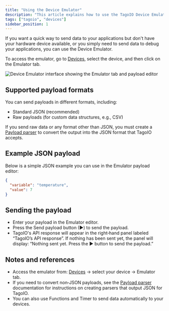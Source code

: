 ```yaml
---
title: "Using the Device Emulator"
description: "This article explains how to use the TagoIO Device Emulator to send test payloads to your applications, the supported payload formats, and how to convert non-JSON data using a Payload parser."
tags: ["tagoio", "devices"]
sidebar_position: 1
---
```

If you want a quick way to send data to your applications but don't have your hardware device available, or you simply need to send data to debug your applications, you can use the Device Emulator.

To access the emulator, go to [Devices](../devices/index), select the device, and then click on the Emulator tab.

![Device Emulator interface showing the Emulator tab and payload editor](/docs_imagem/tagoio/using-the-device-emulator-2.png)

## Supported payload formats

You can send payloads in different formats, including:

- Standard JSON (recommended)
- Raw payloads (for custom data structures, e.g., CSV)

If you send raw data or any format other than JSON, you must create a [Payload parser](../payload-parser/index) to convert the output into the JSON format that TagoIO accepts.

## Example JSON payload

Below is a simple JSON example you can use in the Emulator payload editor:

```json
{
  "variable": "temperature",
  "value": 7
}
```

## Sending the payload

- Enter your payload in the Emulator editor.
- Press the Send payload button (▶) to send the payload.
- TagoIO's API response will appear in the right‑hand panel labeled “TagoIO’s API response”. If nothing has been sent yet, the panel will display: “Nothing sent yet. Press the ▶ button to send the payload.”

## Notes and references

- Access the emulator from: [Devices](../devices/index) → select your device → Emulator tab.
- If you need to convert non‑JSON payloads, see the [Payload parser](../payload-parser/index) documentation for instructions on creating parsers that output JSON for TagoIO.
- You can also use Functions and Timer to send data automatically to your devices.